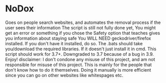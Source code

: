 # NoDox
Goes on people search websites, and automates the removal process if the user sees their information
The script is still not fully done yet, You might get an error or something if you chose the Safety option that teaches gives you information about staying safe
You WILL NEED geckodriver/firefox installed. If you don't have it installed, do so. The .bats should take you/download the required libraries. If it doesn't just install it in cmd. This script should work for 3.7+. Downgraded to 3.7 because of a bug in 3.9. Enjoy! disclaimer: I don't condone any misuse of this project, and am not responsible for misuse of this project. This is mainly for the people that don't know how to do it themselves. Doing it manually is more efficient since you can go on other websites like whitespages etc.
